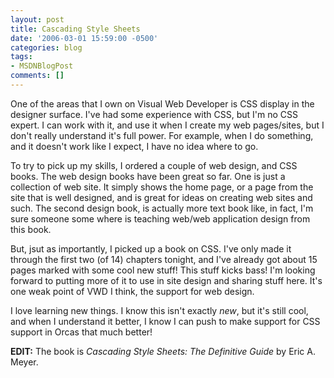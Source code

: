 ```yaml
---
layout: post
title: Cascading Style Sheets
date: '2006-03-01 15:59:00 -0500'
categories: blog
tags:
- MSDNBlogPost
comments: []
---
```


One of the areas that I own on Visual Web Developer is CSS display in the designer surface. I've had some experience with CSS, but I'm no CSS expert. I can work with it, and use it when I create my web pages/sites, but I don't really understand it's full power. For example, when I do something, and it doesn't work like I expect, I have no idea where to go. 

To try to pick up my skills, I ordered a couple of web design, and CSS books. The web design books have been great so far. One is just a collection of web site. It simply shows the home page, or a page from the site that is well designed, and is great for ideas on creating web sites and such. The second design book, is actually more text book like, in fact, I'm sure someone some where is teaching web/web application design from this book. 

But, jsut as importantly, I picked up a book on CSS. I've only made it through the first two (of 14) chapters tonight, and I've already got about 15 pages marked with some cool new stuff! This stuff kicks bass! I'm looking forward to putting more of it to use in site design and sharing stuff here. It's one weak point of VWD I think, the support for web design. 

I love learning new things. I know this isn't exactly _new_, but it's still cool, and when I understand it better, I know I can push to make support for CSS support in Orcas that much better!

**EDIT:** The book is _Cascading Style Sheets: The Definitive Guide_ by Eric A. Meyer.